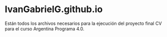 # IvanGabrielG.github.io
Están todos los archivos necesarios para la ejecución del proyecto final CV para el curso Argentina Programa 4.0.
